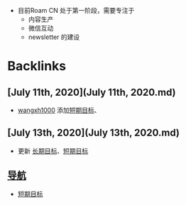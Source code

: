 - 目前Roam CN 处于第一阶段，需要专注于
    - 内容生产
    - 微信互动
    - newsletter 的建设

# Backlinks
## [July 11th, 2020](July 11th, 2020.md)
- [wangxh1000](wangxh1000.md) 添加[短期目标](短期目标.md)、

## [July 13th, 2020](July 13th, 2020.md)
- 更新 [长期目标](长期目标.md)、[短期目标](短期目标.md)

## [导航](导航.md)
- [短期目标](短期目标.md)

